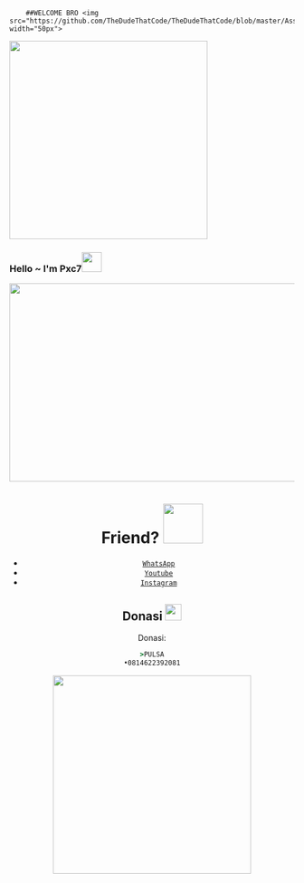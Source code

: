         ##WELCOME BRO <img src="https://github.com/TheDudeThatCode/TheDudeThatCode/blob/master/Assets/Mario_Hello_Big.gif" width="50px">

<img src="https://raw.githubusercontent.com/TheDudeThatCode/TheDudeThatCode/master/Assets/Developer.gif" width="350px">

### Hello ~ I'm Pxc7<img src="https://github.com/TheDudeThatCode/TheDudeThatCode/blob/master/Assets/Hi.gif" width="35px">
<img src="https://i.ibb.co/tqX1xmn/20210326-134340.jpg/" width=750 height="350" align="center">
<center>

# Friend? <img src="https://raw.githubusercontent.com/TheDudeThatCode/TheDudeThatCode/master/Assets/Handshake.gif" width="70px">
* [`WhatsApp`](http://wa.me/62895418200111)
* [`Youtube`](https://youtube.com/channel/UC85BV5PuFNdhEF1JIR6mKjw)
* [`Instagram`](https://youtube.com/channel/UC85BV5PuFNdhEF1JIR6mKjw)



## Donasi <img src="https://github.com/TheDudeThatCode/TheDudeThatCode/blob/master/Assets/coin.gif" width="29px">
Donasi:
```cmd
>PULSA
•0814622392081
```

<img src="https://i.ibb.co/xF2jSBw/IMG-20210328-WA0746.png" width=350 height="350" align="center">
<center>

